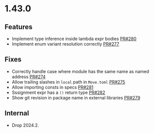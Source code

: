 # 1.43.0

## Features

* Implement type inference inside lambda expr bodies [PR#280](https://github.com/pontem-network/intellij-move/pull/280)
* Implement enum variant resolution correctly [PR#277](https://github.com/pontem-network/intellij-move/pull/277)

## Fixes
* Correctly handle case where module has the same name as named address [PR#274](https://github.com/pontem-network/intellij-move/pull/274)
* Allow trailing slashes in `local` path in `Move.toml` [PR#275](https://github.com/pontem-network/intellij-move/pull/275)
* Allow importing consts in specs [PR#281](https://github.com/pontem-network/intellij-move/pull/281)
* Sssignment expr has a `()` return type [PR#282](https://github.com/pontem-network/intellij-move/pull/282)
* Show git revision in package name in external libraries [PR#279](https://github.com/pontem-network/intellij-move/pull/279)

## Internal

* Drop 2024.2.

